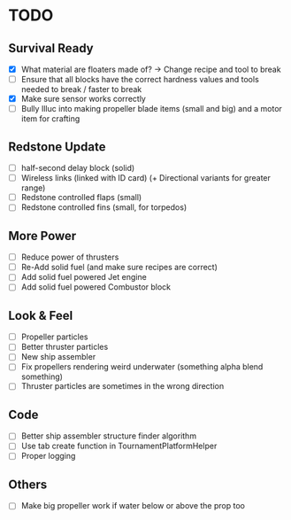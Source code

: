 # TODO
## Survival Ready
- [x] What material are floaters made of? -> Change recipe and tool to break
- [ ] Ensure that all blocks have the correct hardness values and tools needed to break / faster to break
- [x] Make sure sensor works correctly
- [ ] Bully Illuc into making propeller blade items (small and big) and a motor item for crafting

## Redstone Update
- [ ] half-second delay block (solid)
- [ ] Wireless links (linked with ID card) (+ Directional variants for greater range)
- [ ] Redstone controlled flaps (small)
- [ ] Redstone controlled fins (small, for torpedos)

## More Power
- [ ] Reduce power of thrusters
- [ ] Re-Add solid fuel (and make sure recipes are correct)
- [ ] Add solid fuel powered Jet engine
- [ ] Add solid fuel powered Combustor block

## Look & Feel
- [ ] Propeller particles
- [ ] Better thruster particles
- [ ] New ship assembler
- [ ] Fix propellers rendering weird underwater (something alpha blend something)
- [ ] Thruster particles are sometimes in the wrong direction

## Code
- [ ] Better ship assembler structure finder algorithm
- [ ] Use tab create function in TournamentPlatformHelper
- [ ] Proper logging

## Others
- [ ] Make big propeller work if water below or above the prop too